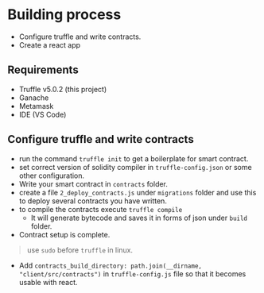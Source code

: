 # Building process

- Configure truffle and write contracts.
- Create a react app

## Requirements
- Truffle v5.0.2 (this project)
- Ganache
- Metamask
- IDE (VS Code)

## Configure truffle and write contracts
- run the command `truffle init` to get a boilerplate for smart contract.
- set correct version of solidity compiler in `truffle-config.json` or some other configuration.
- Write your smart contract in `contracts` folder.
- create a file `2_deploy_contracts.js` under `migrations` folder and use this to deploy several contracts you have written.
- to compile the contracts execute `truffle compile`
    - It will generate bytecode and saves it in forms of json under `build` folder.
- Contract setup is complete.

> use `sudo` before `truffle` in linux.

- Add `contracts_build_directory: path.join(__dirname, "client/src/contracts")` in `truffle-config.js` file so that it becomes usable with react.


